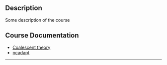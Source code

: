 
## Description
Some description of the course



## Course Documentation

* [Coalescent theory](./pages/coalescent.md)
* [pcadapt](./pages/PCadapt.md)


---
